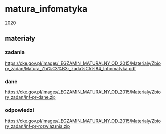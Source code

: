 # matura_infomatyka
2020

## materiały
### zadania
https://cke.gov.pl/images/_EGZAMIN_MATURALNY_OD_2015/Materialy/Zbiory_zadan/Matura_Zbi%C3%B3r_zada%C5%84_Informatyka.pdf
### dane
https://cke.gov.pl/images/_EGZAMIN_MATURALNY_OD_2015/Materialy/Zbiory_zadan/inf-pr-dane.zip
### odpowiedzi
https://cke.gov.pl/images/_EGZAMIN_MATURALNY_OD_2015/Materialy/Zbiory_zadan/inf-pr-rozwiazania.zip